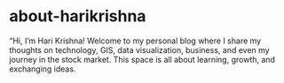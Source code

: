 # about-harikrishna
“Hi, I’m Hari Krishna! Welcome to my personal blog where I share my thoughts on technology, GIS, data visualization, business, and even my journey in the stock market. This space is all about learning, growth, and exchanging ideas.
